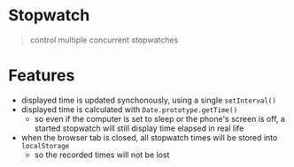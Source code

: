 # Stopwatch

> control multiple concurrent stopwatches

# Features

- displayed time is updated synchonously, using a single `setInterval()`
- displayed time is calculated with `Date.prototype.getTime()`
  - so even if the computer is set to sleep or the phone's screen is off, a started stopwatch will still display time elapsed in real life
- when the browser tab is closed, all stopwatch times will be stored into `localStorage`
  - so the recorded times will not be lost
